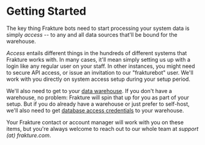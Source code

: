 # Getting Started

The key thing Frakture bots need to start processing your system data is simply _access_ -- to any and all data sources that'll be bound for the warehouse.

_Access_ entails different things in the hundreds of different systems that Frakture works with. In many cases, it'll mean simply setting us up with a login like any regular user on your staff. In other instances, you might need to secure API access, or issue an invitation to our "frakturebot" user. We'll work with you directly on system access setup during your setup period.

We'll also need to get to your [data warehouse](delivery/warehouse/ "Warehouse"). If you don't have a warehouse, no problem: Frakture will spin that up for you as part of your setup. But if you do already have a warehouse or just prefer to self-host, we'll also need to get [database access credentials](startup/warehouse_access) to your warehouse.

Your Frakture contact or account manager will work with you on these items, but you're always welcome to reach out to our whole team at _support (at) frakture.com_.
